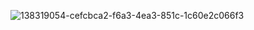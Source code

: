 ![138319054-cefcbca2-f6a3-4ea3-851c-1c60e2c066f3](https://github.com/Dziadyezz1/Discord-nitro-generator-checker/assets/161528448/39077df2-d0e6-445e-b4fe-36f971dd026d)
